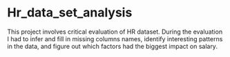 # Hr_data_set_analysis
This project involves critical evaluation of HR dataset. During the evaluation I had to infer and fill in missing columns names, identify interesting patterns in the data, and figure out which factors had the biggest impact on salary.

